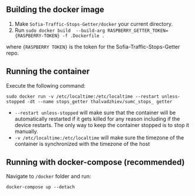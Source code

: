 ## Building the docker image
1. Make `Sofia-Traffic-Stops-Getter/docker` your current directory.
2. Run `sudo docker build  --build-arg RASPBERRY_GETTER_TOKEN={RASPBERRY-TOKEN} -f .Dockerfile .`

where `{RASPBERRY TOKEN}` is the token for the Sofia-Traffic-Stops-Getter repo.

## Running the container

Execute the following command:

`sudo docker run -v /etc/localtime:/etc/localtime --restart unless-stopped -dt --name stops_getter thalvadzhiev/sumc_stops_
getter`

 * `--restart unless-stopped` will make sure that the container will be automatically restarted if it gets killed for any reason including if the device restarts. The only way to keep the container stopped is to stop it manually.
 * `-v /etc/localtime:/etc/localtime` will make sure the timezone of the container is synchronized with the timezone of the host

## Running with docker-compose (recommended)
Navigate to `/docker` folder and run:
```commandline
docker-compose up --detach
```